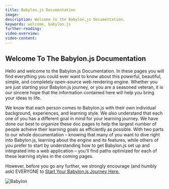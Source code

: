 ```yaml
---
title: Babylon.js Documentation
image:
description: Welcome to the Babylon.js Documentation.
keywords: welcome, babylon.js
further-reading:
video-overview:
video-content:
---
```


## Welcome To The Babylon.js Documentation

Hello and welcome to the Babylon.js Documentation. In these pages you will find everything you could ever want to know about this powerful, beautiful, simple, and completely open-source web rendering engine. Whether you are just starting your Babylon.js journey, or you are a seasoned veteran, it is our sincere hope that the information contained here will help you bring your ideas to life.

We know that each person comes to Babylon.js with their own individual background, experiences, and learning style. We also understand that each one of you has a different goal in mind for your learning journey. We have done our best to organize these doc pages to help the largest number of people achieve their learning goals as efficiently as possible. With two parts to our whole documentation – knowing that many of you want to dive right into Babylon.js, learning about the engine and its features, while others of you prefer to start by understanding how to get Babylon.js set up and integrated into a web application – you'll find paths optimized for each of these learning styles in the coming pages.

However, before you go any further, we strongly encourage (and humbly ask) EVERYONE to [Start Your Babylon.js Journey Here.](journey/theFirstStep)

![Babylon](/img/home/babylonjs_identity_color.png?expandable=false)